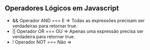 ## Operadores Lógicos em Javascript

- && Operador AND === E => Todas as expressões precisam ser verdadeiras para retornar true.
- || Operador OR === OU => Apenas uma expressão precisa ser verdadeira para retornar true.
- ! Operador NOT === Não =>